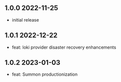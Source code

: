 1.0.0 2022-11-25
-----------------
- initial release

1.0.1  2022-12-22
-----------------
  - feat: loki provider disaster recovery enhancements

1.0.2 2023-01-03
-----------------
  - feat: Summon productionization
